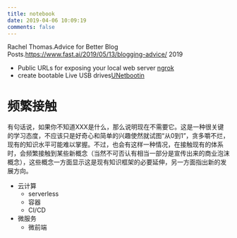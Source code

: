 ```yaml
---
title: notebook
date: 2019-04-06 10:09:19
comments: false
---
```

Rachel Thomas.Advice for Better Blog Posts.https://www.fast.ai/2019/05/13/blogging-advice/ 2019
- Public URLs for exposing your local web server [ngrok](https://ngrok.com/)
- create bootable Live USB drives[UNetbootin](https://unetbootin.github.io/)
# 频繁接触
有句话说，如果你不知道XXX是什么，那么说明现在不需要它。这是一种很关键的学习态度，不应该只是好奇心和简单的兴趣使然就试图“从0到1”，贪多嚼不烂，现有的知识水平可能难以掌握。不过，也会有这样一种情况，在接触现有的体系时，会频繁接触到某些新概念（当然不可否认有相当一部分是宣传出来的商业泡沫概念），这些概念一方面显示这是现有知识框架的必要延伸，另一方面指出新的发展方向。

- 云计算
  - serverless
  - 容器
  - CI/CD
- 微服务
  - 微前端
  